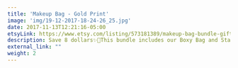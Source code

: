 ```yaml
---
title: 'Makeup Bag - Gold Print'
image: 'img/19-12-2017-18-24-26_25.jpg'
date: 2017-11-13T12:21:16-05:00
etsyLink: https://www.etsy.com/listing/573181389/makeup-bag-bundle-gift-set-black-and?ref=shop-shares-comp-listing
description: Save 8 dollars✨🎉This bundle includes our Boxy Bag and Stand Up Bag, perfect gift!!These bags are great for travel and storage and organization.Each Lined with sturdy interfacing and handle attached to the side.Lined with ProSoft® Food Safe Waterproof PUL Fabric to wipe clean during use. Each stand up bag has a strong metal zipper. Fabric pattern image will vary slightly and be unique for each bag.Boxy Bag Measurements:• 9" long• 5 1/2" tall• 5" wideStand Up Bag Measurements:•9 1/4"long•6 1/2" tall•4 1/4" widely Save 8 dollars
external_link: ""
weight: 2
---
```

